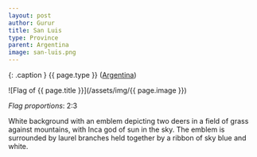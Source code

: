 ```yaml
---
layout: post
author: Gurur
title: San Luis
type: Province
parent: Argentina
image: san-luis.png
---
```

{: .caption }
{{ page.type }} ([Argentina](/2019/03/11/argentina.html))

![Flag of {{ page.title }}](/assets/img/{{ page.image }})

*Flag proportions*: 2:3

White background with an emblem depicting two deers in a field of grass against mountains, with Inca god of sun in the sky. The emblem is surrounded by laurel branches held together by a ribbon of sky blue and white.